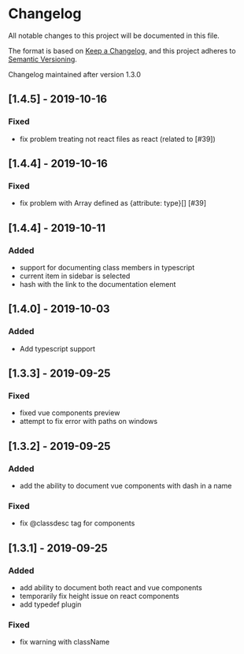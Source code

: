 # Changelog
All notable changes to this project will be documented in this file.

The format is based on [Keep a Changelog](https://keepachangelog.com/en/1.0.0/),
and this project adheres to [Semantic Versioning](https://semver.org/spec/v2.0.0.html).

Changelog maintained after version 1.3.0

## [1.4.5] - 2019-10-16

### Fixed

- fix problem treating not react files as react (related to [#39])

## [1.4.4] - 2019-10-16

### Fixed

- fix problem with Array defined as {attribute: type}[] [#39]

## [1.4.4] - 2019-10-11

### Added
- support for documenting class members in typescript
- current item in sidebar is selected
- hash with the link to the documentation element

## [1.4.0] - 2019-10-03

### Added
- Add typescript support

## [1.3.3] - 2019-09-25
### Fixed
- fixed vue components preview
- attempt to fix error with paths on windows

## [1.3.2] - 2019-09-25
### Added
- add the ability to document vue components with dash in a name
### Fixed
- fix @classdesc tag for components

## [1.3.1] - 2019-09-25
### Added
- add ability to document both react and vue components
- temporarily fix height issue on react components
- add typedef plugin
### Fixed
- fix warning with className